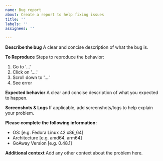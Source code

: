 ```yaml
---
name: Bug report
about: Create a report to help fixing issues
title: ''
labels: ''
assignees: ''

---
```


**Describe the bug**
A clear and concise description of what the bug is.

**To Reproduce**
Steps to reproduce the behavior:
1. Go to '...'
2. Click on '....'
3. Scroll down to '....'
4. See error

**Expected behavior**
A clear and concise description of what you expected to happen.

**Screenshots & Logs**
If applicable, add screenshots/logs to help explain your problem.

**Please complete the following information:**
 - OS: [e.g. Fedora Linux 42 x86_64]
 - Architecture [e.g. amd64, arm64]
 - GoAway Version [e.g. 0.48.1]

**Additional context**
Add any other context about the problem here.
